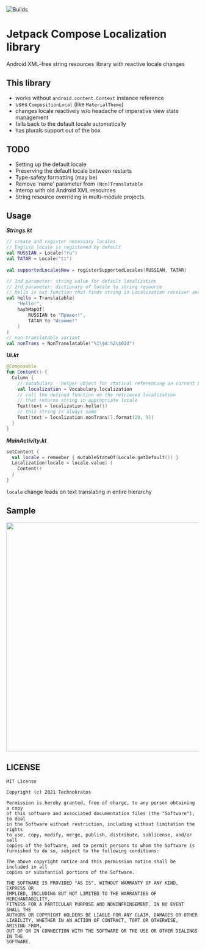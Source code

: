 ![Builds](https://github.com/TechnokratosDev/jetpack-compose-localization/actions/workflows/builds.yml/badge.svg)

# Jetpack Compose Localization library  
  
Android XML-free string resources library with reactive locale changes

This library
-
- works without `android.content.Context` instance reference
- uses `CompositionLocal` (like `MaterialTheme`)
- changes locale reactively w/o headache of imperative view state management
- falls back to the default locale automatically
- has plurals support out of the box

TODO
-
- Setting up the default locale
- Preserving the default locale between restarts 
- Type-safety formatting (may be)
- Remove 'name' parameter from `(Non)Translatable`
- Interop with old Android XML resources
- String resource overriding in multi-module projects

Usage
-
**_Strings.kt_**
```kotlin
// create and register necessary locales
// English locale is registered by default
val RUSSIAN = Locale("ru")  
val TATAR = Locale("tt")  
  
val supportedLocalesNow = registerSupportedLocales(RUSSIAN, TATAR)

// 1nd parameter: string value for default localization
// 2rd parameter: dictionary of locale to string resource
// hello is ext function that finds string in Localization receiver and returns it
val hello = Translatable(
    "Hello!",
    hashMapOf(
        RUSSIAN to "Привет!",
        TATAR to "Исәнме!"
    )
)
// non-translatable variant
val nonTrans = NonTranslatable("%1\$d:%2\$02d")
```

**_Ui.kt_**
```kotlin
@Composable
fun Content() {
  Column {
    // Vocabulary - helper object for statical referencing on current Localization
    val localization = Vocabulary.localization  
    // call the defined function on the retrieved localization
    // that returns string in appropriate locale
    Text(text = localization.hello())
    // this string is always same
    Text(text = localization.nonTrans().format(20, 9))
  }
}
```

**_MainActivity.kt_**
```kotlin
setContent {
  val locale = remember { mutableStateOf(Locale.getDefault()) }  
  Localization(locale = locale.value) {
    Content()
  }
}
```
`locale` change leads on text translating in entire hierarchy

Sample
-
<img height="600px" src="media/localization.gif"/>

LICENSE
-
```
MIT License

Copyright (c) 2021 Technokratos

Permission is hereby granted, free of charge, to any person obtaining a copy
of this software and associated documentation files (the "Software"), to deal
in the Software without restriction, including without limitation the rights
to use, copy, modify, merge, publish, distribute, sublicense, and/or sell
copies of the Software, and to permit persons to whom the Software is
furnished to do so, subject to the following conditions:

The above copyright notice and this permission notice shall be included in all
copies or substantial portions of the Software.

THE SOFTWARE IS PROVIDED "AS IS", WITHOUT WARRANTY OF ANY KIND, EXPRESS OR
IMPLIED, INCLUDING BUT NOT LIMITED TO THE WARRANTIES OF MERCHANTABILITY,
FITNESS FOR A PARTICULAR PURPOSE AND NONINFRINGEMENT. IN NO EVENT SHALL THE
AUTHORS OR COPYRIGHT HOLDERS BE LIABLE FOR ANY CLAIM, DAMAGES OR OTHER
LIABILITY, WHETHER IN AN ACTION OF CONTRACT, TORT OR OTHERWISE, ARISING FROM,
OUT OF OR IN CONNECTION WITH THE SOFTWARE OR THE USE OR OTHER DEALINGS IN THE
SOFTWARE.
```